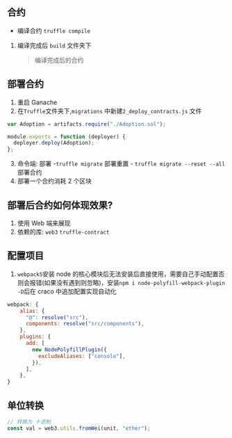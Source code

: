## 合约

- 编译合约 `truffle compile`

1. 编译完成后 `build` 文件夹下
   > 编译完成后的合约

## 部署合约

1. 重启 Ganache
2. 在`Truffle`文件夹下,`migrations` 中新建`2_deploy_contracts.js` 文件

```js
var Adoption = artifacts.require("./Adoption.sol");

module.exports = function (deployer) {
  deployer.deploy(Adoption);
};
```

3. 命令端: 部署 -`truffle migrate` 部署重置 - `truffle migrate --reset --all` 部署合约
4. 部署一个合约消耗 2 个区块

## 部署后合约如何体现效果?

1. 使用 Web 端来展现
2. 依赖的库: `web3` `truffle-contract`

## 配置项目

1. `webpack5`安装 node 的核心模块后无法安装后直接使用，需要自己手动配置否则会报错(如果没有遇到则忽略)，安装`npm i node-polyfill-webpack-plugin -D`后在 craco 中追加配置实现自动化

```js
webpack: {
    alias: {
      "@": resolve("src"),
      components: resolve("src/components"),
    },
    plugins: {
      add: [
        new NodePolyfillPlugin({
          excludeAliases: ["console"],
        }),
      ],
    },
}
```

## 单位转换

```js
// 转换为 十进制
const val = web3.utils.fromWei(unit, "ether");
```
